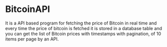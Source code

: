 # BitcoinAPI
It is a API based program for fetching the price of Bitcoin in real time and every time the price of bitcoin is fetched it is stored in a database table and you can get the list of Bitcoin prices with timestamps with pagination, of 10 items per page by an API.
